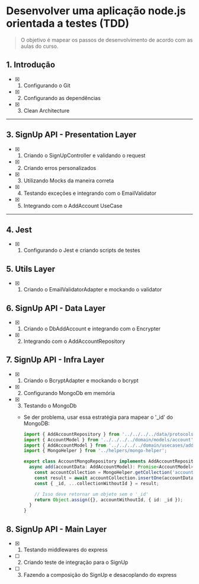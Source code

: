 # Desenvolver uma aplicação node.js orientada a testes (TDD)

> O objetivo é mapear os passos de desenvolvimento de acordo com as aulas do curso.

## 1. Introdução

- [x] 1. Configurando o Git
- [x] 2. Configurando as dependências
- [x] 3. Clean Architecture

---

## 3. SignUp API - Presentation Layer

- [x] 1. Criando o SignUpController e validando o request
- [x] 2. Criando erros personalizados
- [x] 3. Utilizando Mocks da maneira correta
- [x] 4. Testando exceções e integrando com o EmailValidator
- [x] 5. Integrando com o AddAccount UseCase

---

## 4. Jest

- [x] 1. Configurando o Jest e criando scripts de testes

## 5. Utils Layer

- [x] 1. Criando o EmailValidatorAdapter e mockando o validator

## 6. SignUp API - Data Layer

- [x] 1. Criando o DbAddAccount e integrando com o Encrypter
- [x] 2. Integrando com o AddAccountRepository

## 7. SignUp API - Infra Layer

- [x] 1. Criando o BcryptAdapter e mockando o bcrypt
- [x] 2. Configurando MongoDb em memória
- [x] 3. Testando o MongoDb

  - Se der problema, usar essa estratégia para mapear o '\_id' do MongoDB:

    ```typescript
    import { AddAccountRepository } from '../../../../data/protocols/add-account-repository';
    import { AccountModel } from '../../../../domain/models/account';
    import { AddAccountModel } from '../../../../domain/usecases/add-account';
    import { MongoHelper } from '../helpers/mongo-helper';

    export class AccountMongoRepository implements AddAccountRepository {
      async add(accountData: AddAccountModel): Promise<AccountModel> {
        const accountCollection = MongoHelper.getCollection('accounts');
        const result = await accountCollection.insertOne(accountData);
        const { _id, ...collectionWithoutId } = result;

        // Isso deve retornar um objeto sem o '_id'
        return Object.assign({}, accountWithoutId, { id: _id });
      }
    }
    ```

## 8. SignUp API - Main Layer

- [x] 1. Testando middlewares do express
- [ ] 2. Criando teste de integração para o SignUp
- [ ] 3. Fazendo a composição do SignUp e desacoplando do express
